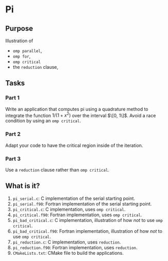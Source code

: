 # Pi

## Purpose

Illustration of
* `omp parallel`,
* `omp for`,
* `omp critical`
* the `reduction` clause,


## Tasks

### Part 1

Write an application that computes pi using a quadrature method to integrate
the function $1/(1 + x^2)$ over the interval $\[0, 1\]$.  Avoid a race condition
by using an `omp critical`.

### Part 2

Adapt your code to have the critical region inside of the iteration.

### Part 3

Use a `reduction` clause rather than `omp critical`.


## What is it?

1. `pi_serial.c`: C implementation of the serial starting point.
1. `pi_serial.f90`: Fortran implementation of the serial starting point.
1. `pi_critical.c`: C implementation, uses `omp critical`.
1. `pi_critical.f90`: Fortran implementation, uses `omp critical`.
1. `pi_bad_critical.c`: C implementation, illustration of how *not* to use `omp critical`.
1. `pi_bad_critical.f90`: Fortran implementation, illustration of how *not* to use `omp critical`.
1. `pi_reduction.c`: C implementation, uses `reduction`.
1. `pi_reduction.f90`: Fortran implementation, uses `reduction`.
1. `CMakeLists.txt`: CMake file to build the applications.
